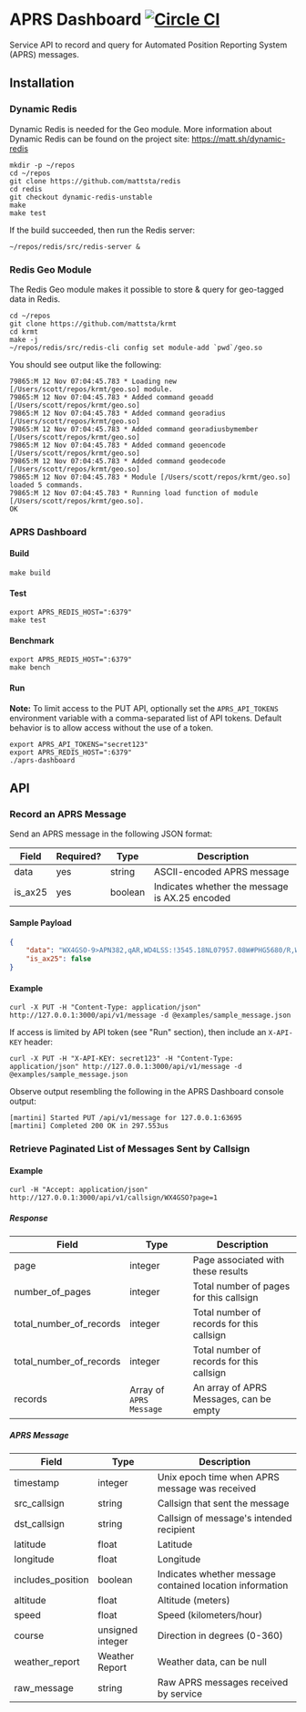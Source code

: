 APRS Dashboard [![Circle CI](https://circleci.com/gh/urlgrey/aprs-dashboard.png?style=badge)](https://circleci.com/gh/urlgrey/aprs-dashboard)
==============

Service API to record and query for Automated Position Reporting System (APRS) messages.

Installation
------------

### Dynamic Redis
Dynamic Redis is needed for the Geo module.  More information about Dynamic Redis can be found on the project site:
https://matt.sh/dynamic-redis

```shell
mkdir -p ~/repos
cd ~/repos
git clone https://github.com/mattsta/redis
cd redis
git checkout dynamic-redis-unstable
make
make test
```

If the build succeeded, then run the Redis server:

```shell
~/repos/redis/src/redis-server &
```

### Redis Geo Module
The Redis Geo module makes it possible to store & query for geo-tagged data in Redis.

```shell
cd ~/repos
git clone https://github.com/mattsta/krmt
cd krmt
make -j
~/repos/redis/src/redis-cli config set module-add `pwd`/geo.so
```

You should see output like the following:

```shell
79865:M 12 Nov 07:04:45.783 * Loading new [/Users/scott/repos/krmt/geo.so] module.
79865:M 12 Nov 07:04:45.783 * Added command geoadd [/Users/scott/repos/krmt/geo.so]
79865:M 12 Nov 07:04:45.783 * Added command georadius [/Users/scott/repos/krmt/geo.so]
79865:M 12 Nov 07:04:45.783 * Added command georadiusbymember [/Users/scott/repos/krmt/geo.so]
79865:M 12 Nov 07:04:45.783 * Added command geoencode [/Users/scott/repos/krmt/geo.so]
79865:M 12 Nov 07:04:45.783 * Added command geodecode [/Users/scott/repos/krmt/geo.so]
79865:M 12 Nov 07:04:45.783 * Module [/Users/scott/repos/krmt/geo.so] loaded 5 commands.
79865:M 12 Nov 07:04:45.783 * Running load function of module [/Users/scott/repos/krmt/geo.so].
OK
```

### APRS Dashboard

#### Build
```shell
make build
```

#### Test
```shell
export APRS_REDIS_HOST=":6379"
make test
```

#### Benchmark
```shell
export APRS_REDIS_HOST=":6379"
make bench
```

#### Run

**Note:** To limit access to the PUT API, optionally set the `APRS_API_TOKENS` environment variable with a comma-separated list of API tokens.  Default behavior is to allow access without the use of a token.
```shell
export APRS_API_TOKENS="secret123"
export APRS_REDIS_HOST=":6379"
./aprs-dashboard
```

API
---

### Record an APRS Message
Send an APRS message in the following JSON format:

| Field  | Required?  | Type | Description  |
|---|---|---|---|
| data  | yes  | string | ASCII-encoded APRS message |
| is_ax25  |  yes | boolean  | Indicates whether the message is AX.25 encoded |

#### Sample Payload
```json
{
    "data": "WX4GSO-9>APN382,qAR,WD4LSS:!3545.18NL07957.08W#PHG5680/R,W,85NC,NCn Mount Shepherd Piedmont Triad NC",
    "is_ax25": false
}
```

#### Example
```shell
curl -X PUT -H "Content-Type: application/json" http://127.0.0.1:3000/api/v1/message -d @examples/sample_message.json
```

If access is limited by API token (see "Run" section), then include an `X-API-KEY` header:
```shell
curl -X PUT -H "X-API-KEY: secret123" -H "Content-Type: application/json" http://127.0.0.1:3000/api/v1/message -d @examples/sample_message.json
```

Observe output resembling the following in the APRS Dashboard console output:
```shell
[martini] Started PUT /api/v1/message for 127.0.0.1:63695
[martini] Completed 200 OK in 297.553us
```

### Retrieve Paginated List of Messages Sent by Callsign

#### Example
```shell
curl -H "Accept: application/json" http://127.0.0.1:3000/api/v1/callsign/WX4GSO?page=1
```

##### Response
| Field  | Type | Description  |
|---|---|---|
| page  | integer | Page associated with these results |
| number_of_pages  |  integer  | Total number of pages for this callsign |
| total_number_of_records  |  integer  | Total number of records for this callsign |
| total_number_of_records  |  integer  | Total number of records for this callsign |
| records  |  Array of ```APRS Message```  | An array of APRS Messages, can be empty |

##### APRS Message
| Field  | Type | Description  |
|---|---|---|
| timestamp  | integer | Unix epoch time when APRS message was received |
| src_callsign  |  string  | Callsign that sent the message |
| dst_callsign  |  string  | Callsign of message's intended recipient |
| latitude  |  float  | Latitude |
| longitude  |  float  | Longitude  |
| includes_position  |  boolean  | Indicates whether message contained location information |
| altitude  |  float  | Altitude (meters) |
| speed  |  float  | Speed (kilometers/hour) |
| course  |  unsigned integer  | Direction in degrees (0-360) |
| weather_report  |  Weather Report  | Weather data, can be null |
| raw_message  |  string  | Raw APRS messages received by service |
